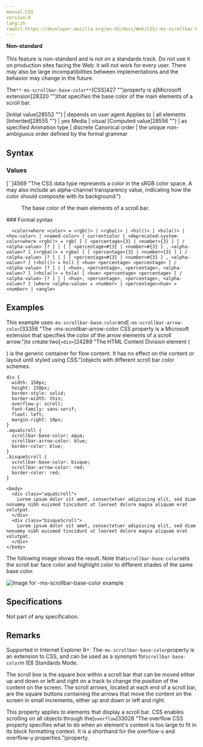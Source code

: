 ```yaml
---
manual:CSS
version:0
lang:zh
rawUrl:https://developer.mozilla.org/en-US/docs/Web/CSS/-ms-scrollbar-base-color
---
```






**Non-standard**<br></br>This feature is non-standard and is not on a standards track. Do not use it on production sites facing the Web: it will not work for every user. There may also be large incompatibilities between implementations and the behavior may change in the future.






The`**-ms-scrollbar-base-color**`[CSS]427 "")property is a[Microsoft extension]28320 "")that specifies the base color of the main elements of a scroll bar.


[Initial value]28552 "") | depends on user agent 
Applies to | all elements 
[Inherited]28555 "") | yes 
Media | visual 
[Computed value]28556 "") | as specified 
Animation type | discrete 
Canonical order | the unique non-ambiguous order defined by the formal grammar 


## Syntax<a name="Syntax"></a>

### Values<a name="Values"></a>
<dl><dt id=''>[`<color>`]4569 "The <color> CSS data type represents a color in the sRGB color space. A <color> may also include an alpha-channel transparency value, indicating how the color should composite with its background.")</dt><dd>

The base color of the main elements of a scroll bar.

</dd></dl>
### Formal syntax<a name="Formal_syntax"></a>

```
  <color>where <color> = <rgb()> | <rgba()> | <hsl()> | <hsla()> | <hex-color> | <named-color> | currentcolor | <deprecated-system-color>where <rgb()> = rgb( [ [ <percentage>{3} | <number>{3} ] [ / <alpha-value> ]? ] | [ [ <percentage>#{3} | <number>#{3} ] , <alpha-value>? ] )<rgba()> = rgba( [ [ <percentage>{3} | <number>{3} ] [ / <alpha-value> ]? ] | [ [ <percentage>#{3} | <number>#{3} ] , <alpha-value>? ] )<hsl()> = hsl( [ <hue> <percentage> <percentage> [ / <alpha-value> ]? ] | [ <hue>, <percentage>, <percentage>, <alpha-value>? ] )<hsla()> = hsla( [ <hue> <percentage> <percentage> [ / <alpha-value> ]? ] | [ <hue>, <percentage>, <percentage>, <alpha-value>? ] )where <alpha-value> = <number> | <percentage><hue> = <number> | <angle>

```

## Examples<a name="Examples"></a>


This example uses`-ms-scrollbar-base-color`and[`-ms-scrollbar-arrow-color`]33356 "The -ms-scrollbar-arrow-color CSS property is a Microsoft extension that specifies the color of the arrow elements of a scroll arrow.")to create two[`<div>`]24289 "The HTML Content Division element (<div>) is the generic container for flow content. It has no effect on the content or layout until styled using CSS.")objects with different scroll bar color schemes.


```
div {
  width: 150px;
  height: 150px;
  border-style: solid;
  border-width: thin;
  overflow-y: scroll;
  font-family: sans-serif;
  float: left;
  margin-right: 10px;
}
.aquaScroll {
  scrollbar-base-color: aqua;
  scrollbar-arrow-color: blue;
  border-color: blue;
}
.bisqueScroll {
  scrollbar-base-color: bisque;
  scrollbar-arrow-color: red;
  border-color: red;
}
```

```
<body>
  <div class="aquaScroll">
    Lorem ipsum dolor sit amet, consectetuer adipiscing elit, sed diam nonummy nibh euismod tincidunt ut laoreet dolore magna aliquam erat volutpat.
  </div>
  <div class="bisqueScroll">
    Lorem ipsum dolor sit amet, consectetuer adipiscing elit, sed diam nonummy nibh euismod tincidunt ut laoreet dolore magna aliquam erat volutpat.
  </div>
</body>
```


The following image shows the result. Note that`scrollbar-base-color`sets the scroll bar face color and highlight color to different shades of the same base color.



![Image for -ms-scrollbar-base-color example](%37314.png "")


## Specifications<a name="Specifications"></a>


Not part of any specification.


## Remarks<a name="Remarks"></a>


Supported in Internet Explorer 8+. The`-ms-scrollbar-base-color`property is an extension to CSS, and can be used as a synonym for`scrollbar-base-color`in IE8 Standards Mode.



The scroll box is the square box within a scroll bar that can be moved either up and down or left and right on a track to change the position of the content on the screen. The scroll arrows, located at each end of a scroll bar, are the square buttons containing the arrows that move the content on the screen in small increments, either up and down or left and right.



This property applies to elements that display a scroll bar. CSS enables scrolling on all objects through the[`overflow`]33028 "The overflow CSS property specifies what to do when an element's content is too large to fit in its block formatting context. It is a shorthand for the overflow-x and overflow-y properties.")property.




